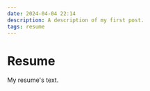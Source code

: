 ```yaml
---
date: 2024-04-04 22:14
description: A description of my first post.
tags: resume
---
```

# Resume

My resume's text.

